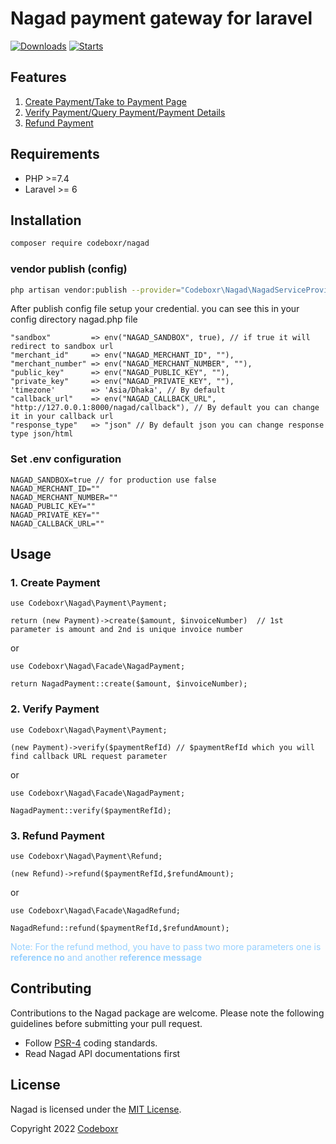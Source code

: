 # Nagad payment gateway for laravel

[![Downloads](https://img.shields.io/packagist/dt/codeboxr/nagad)](https://packagist.org/packages/codeboxr/nagad)
[![Starts](https://img.shields.io/packagist/stars/codeboxr/nagad)](https://packagist.org/packages/codeboxr/nagad)

## Features

1. [Create Payment/Take to Payment Page](https://github.com/codeboxrcodehub/nagad/edit/main/Readme.md#1-create-payment)
2. [Verify Payment/Query Payment/Payment Details](https://github.com/codeboxrcodehub/nagad#2-verify-payment)
3. [Refund Payment](https://github.com/codeboxrcodehub/nagad#3-refund-payment)

## Requirements

- PHP >=7.4
- Laravel >= 6


## Installation

```bash
composer require codeboxr/nagad
```

### vendor publish (config)

```bash
php artisan vendor:publish --provider="Codeboxr\Nagad\NagadServiceProvider"
```

After publish config file setup your credential. you can see this in your config directory nagad.php file

```
"sandbox"         => env("NAGAD_SANDBOX", true), // if true it will redirect to sandbox url
"merchant_id"     => env("NAGAD_MERCHANT_ID", ""), 
"merchant_number" => env("NAGAD_MERCHANT_NUMBER", ""),
"public_key"      => env("NAGAD_PUBLIC_KEY", ""),
"private_key"     => env("NAGAD_PRIVATE_KEY", ""),
'timezone'        => 'Asia/Dhaka', // By default 
"callback_url"    => env("NAGAD_CALLBACK_URL", "http://127.0.0.1:8000/nagad/callback"), // By default you can change it in your callback url
"response_type"   => "json" // By default json you can change response type json/html 
```

### Set .env configuration

```
NAGAD_SANDBOX=true // for production use false
NAGAD_MERCHANT_ID=""
NAGAD_MERCHANT_NUMBER=""
NAGAD_PUBLIC_KEY=""
NAGAD_PRIVATE_KEY=""
NAGAD_CALLBACK_URL=""
```

## Usage

### 1. Create Payment

```
use Codeboxr\Nagad\Payment\Payment;

return (new Payment)->create($amount, $invoiceNumber)  // 1st parameter is amount and 2nd is unique invoice number 
```

or

```
use Codeboxr\Nagad\Facade\NagadPayment;

return NagadPayment::create($amount, $invoiceNumber);
```

### 2. Verify Payment

```
use Codeboxr\Nagad\Payment\Payment;

(new Payment)->verify($paymentRefId) // $paymentRefId which you will find callback URL request parameter
```

or

```
use Codeboxr\Nagad\Facade\NagadPayment;

NagadPayment::verify($paymentRefId);
```

### 3. Refund Payment

```
use Codeboxr\Nagad\Payment\Refund;

(new Refund)->refund($paymentRefId,$refundAmount);
```

or

```
use Codeboxr\Nagad\Facade\NagadRefund;

NagadRefund::refund($paymentRefId,$refundAmount);
```

<span style="color: #96d0ff">Note: For the refund method, you have to pass two more parameters one is <b>reference no</b> and another
<b>reference message</b></span>

## Contributing

Contributions to the Nagad package are welcome. Please note the following guidelines before submitting your pull
request.

- Follow [PSR-4](http://www.php-fig.org/psr/psr-4/) coding standards.
- Read Nagad API documentations first

## License

Nagad is licensed under the [MIT License](http://opensource.org/licenses/MIT).

Copyright 2022 [Codeboxr](https://codeboxr.com)
